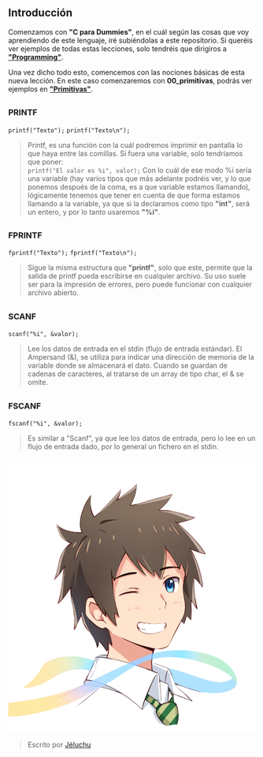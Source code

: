 ## Introducción
Comenzamos con **"C para Dummies"**, en el cuál según las cosas que voy aprendiendo de este lenguaje, iré subiéndolas a este repositorio. Si queréis ver ejemplos de todas estas lecciones, solo tendréis que dirigiros a [**"Programming"**](https://github.com/Jeluchu/programming).  

Una vez dicho todo esto, comencemos con las nociones básicas de esta nueva lección. En este caso comenzaremos con **00_primitivas**, podrás ver ejemplos en [**"Primitivas"**](https://github.com/Jeluchu/programming/tree/master/2017/clase/00_primitivas).
##
### PRINTF
`printf("Texto");`
`printf("Texto\n");`  

>Printf, es una función con la cuál podremos imprimir en pantalla lo que haya entre las comillas. Si fuera una variable, solo tendríamos que poner:  
 `printf("El valor es %i", valor);`
 Con lo cuál de ese modo %i sería una variable (hay varios tipos que más adelante podréis ver, y lo que ponemos después de la coma, es a que variable estamos llamando), lógicamente tenemos que tener en cuenta de que forma estamos llamando a la variable, ya que si la declaramos como tipo **"int"**, será un entero, y por lo tanto usaremos **"%i"**.
 ##
 ### FPRINTF
 `fprintf("Texto");`
`fprintf("Texto\n");`
> Sigue la misma estructura que **"printf"**, solo que este,  permite que la salida de printf pueda escribirse en cualquier archivo. Su uso suele ser para la impresión de errores, pero puede funcionar con cualquier archivo abierto.
##
### SCANF
 `scanf("%i", &valor);`  

>Lee los datos de entrada en el stdin (flujo de entrada estándar). El Ampersand (&), se utiliza para indicar una dirección de memoria de la variable donde se almacenará el dato. Cuando se guardan de cadenas de caracteres, al tratarse de un array de tipo char, el & se omite.
  ##
  ### FSCANF
 `fscanf("%i", &valor);`  

>Es similar a "Scanf", ya que lee los datos de entrada, pero lo lee en un flujo de entrada dado, por lo general un fichero en el stdin.
  ##

![Icono GDM](./fotos/avatar.png)

> Escrito por [Jéluchu](https://http://jeluchu.github.io/)
